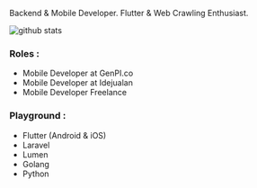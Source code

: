 Backend & Mobile Developer. Flutter & Web Crawling Enthusiast.

![github stats](https://github-readme-stats.vercel.app/api?username=yusriltakeuchi&show_icons=true)

### Roles :
- Mobile Developer at GenPI.co
- Mobile Developer at Idejualan
- Mobile Developer Freelance

### Playground :
- Flutter (Android & iOS)
- Laravel
- Lumen
- Golang
- Python
